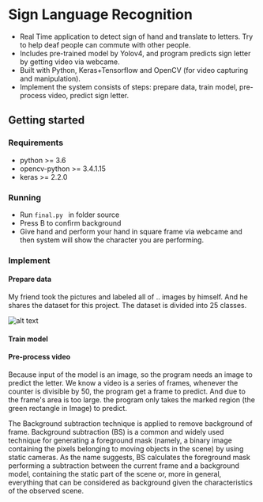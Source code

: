 ﻿# Sign Language Recognition

* Real Time application to detect sign of hand and translate to letters. Try to help deaf people can commute with other people.
* Includes pre-trained model by Yolov4, and program predicts sign letter by getting video via webcame.
* Built with Python, Keras+Tensorflow and OpenCV (for video capturing and manipulation).
* Implement the system consists of steps: prepare data, train model, pre-process video, predict sign letter.

## Getting started
### Requirements
* python  >= 3.6
* opencv-python >= 3.4.1.15
* keras >= 2.2.0
### Running 
* Run ```final.py ``` in folder source
* Press B to confirm background
* Give hand and perform your hand in square frame via webcame and then system will show the character you are performing. 
### Implement
#### Prepare data
My friend took the pictures and labeled all of  .. images by himself. And he shares the dataset for this project. The dataset is divided into 25 classes.

![alt text](https://github.com/naot97/sign_language_recognition/blob/master/source/Characters.bmp?raw=true)

#### Train model

#### Pre-process video
Because input of the model is an image, so the program needs an image to predict the letter. We know a video is a series of frames, whenever the counter is divisible by 50, the program get a frame to predict. And due to the frame's area is too large. the program only takes the marked region (the green rectangle in Image) to predict.

The Background subtraction technique is applied to remove background of frame. Background subtraction (BS) is a common and widely used technique for generating a foreground mask (namely, a binary image containing the pixels belonging to moving objects in the scene) by using static cameras. As the name suggests, BS calculates the foreground mask performing a subtraction between the current frame and a background model, containing the static part of the scene or, more in general, everything that can be considered as background given the characteristics of the observed scene.
 




